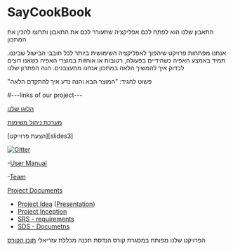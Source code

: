# SayCookBook
התאבון שלנו הוא לפתח לכם אפליקציה שתעורר לכם את התאבון ותרוצו להכין את המתכון


אנחנו מפתחות פרויקט שיהפוך לאפליקציה השימושית ביותר לכל חובבי הבישול שביננו. 
  תמיד באמצע האפיה כשהידיים בפעולה, רטובות או אוחזות במוצרי האפיה כשאנו רוצים לבדוק
איך להמשיך הלאה במתכון אנחנו מתעצבנים.
הנה הפתרון שלנו

"פשוט להגיד: "המוצר הבא
והנה נדע איך להתקדם הלאה


#---links of our project---



 
 [הלוגו שלנו][logo] 


[מערכת ניהול משימות][link]


[הצעת פרוייקט][slides3]


[![Gitter](https://badges.gitter.im/Join%20Chat.svg)](https://gitter.im/jce-il/SayCookBook)


  -[User Manual][userManualLink] 


  -[Team][teamLink] 


  [Project Documents][planning]
  
  * [Project Idea] ([Presentation])
  * [Project Inception]
  * [SRS - requirements]
  * [SDS - Documetns]



הפרויקט שלנו מפותח במסגרת קורס הנדסת תכנה מכללת עזריאלי
 [תוכן הקורס][slides0] 
 
<!-- links go here -->
[slides0]:https://github.com/jce-il/se-class-materials
[teamLink]:https://github.com/sarabuc/SayCookBook/wiki/Team
[userManualLink]:https://github.com/sarabuc/SayCookBook/wiki/User-Manual
[Presentation]:https://docs.google.com/presentation/d/17U3g7VM-Vy3PTh3-c0nINm0Vazk34uqlvkU23dCqSSM
[logo]:https://drive.google.com/open?id=0ByHOqcCCD6PGRmNHS0ZXUHNieVE
[Project Idea]:https://docs.google.com/document/d/11GPibf9tU2k6JE-L0ewWUYaHQml9c8q_3oMHle6PNQU
[Project Inception]:https://github.com/sarabuc/SayCookBook/wiki
[planning]:https://github.com/sarabuc/SayCookBook/wiki/planning
[link]:https://github.com/sarabuc/SayCookBook/issues
[SRS - requirements]:https://github.com/sarabuc/SayCookBook/wiki/SRS---requirements
[SDS - Documetns]:https://github.com/sarabuc/SayCookBook/wiki/SDS---Documetns
